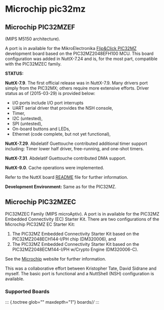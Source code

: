 Microchip pic32mz
=================

Microchip PIC32MZEF
-------------------

(MIPS M5150 architecture).

A port is in available for the MikroElectronika [Flip&Click
PIC32MZ](https://www.mikroe.com/flipclick-pic32mz) development board
based on the PIC32MZ2048EFH100 MCU. This board configuration was added
in NuttX-7.24 and is, for the most part, compatible with the PIC32MZEC
family.

**STATUS:**

**NuttX-7.9**. The first official release was in NuttX-7.9. Many drivers
port simply from the PIC32MX; others require more extensive efforts.
Driver status as of (2015-03-29) is provided below:

-   I/O ports include I/O port interrupts
-   UART serial driver that provides the NSH console,
-   Timer,
-   I2C (untested),
-   SPI (untested),
-   On-board buttons and LEDs,
-   Ethernet (code complete, but not yet functional),

**NuttX-7.29**. Abdelatif Guettouche contributed additional timer
support including: Timer lower half driver, free-running, and one-shot
timers.

**NuttX-7.31**. Abdelatif Guettouche contributed DMA support.

**NuttX-9.0**. Cache operations were implemented.

Refer to the NuttX board
[README](https://github.com/apache/nuttx/blob/master/Documentation/platforms/mips/pic32mz/boards/pic32mz-starterkit/README.txt)
file for further information.

**Development Environment:** Same as for the PIC32MZ.

Microchip PIC32MZEC
-------------------

PIC32MZEC Family (MIPS microAptiv). A port is in available for the
PIC32MZ Embedded Connectivity (EC) Starter Kit. There are two
configurations of the Microchip PIC32MZ EC Starter Kit:

1.  The PIC32MZ Embedded Connectivity Starter Kit based on the
    PIC32MZ2048ECH144-I/PH chip (DM320006), and
2.  The PIC32MZ Embedded Connectivity Starter Kit based on the
    PIC32MZ2048ECM144-I/PH w/Crypto Engine (DM320006-C).

See the [Microchip](http://www.microchip.com) website for further
information.

This was a collaborative effort between Kristopher Tate, David Sidrane
and myself. The basic port is functional and a NuttShell (NSH)
configuration is available.

### Supported Boards

::: {.toctree glob="" maxdepth="1"}
boards/*/*
:::
